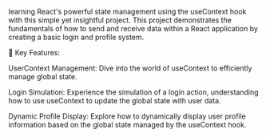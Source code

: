 learning React's powerful state management using the useContext hook with this simple yet insightful project. This project demonstrates the fundamentals of how to send and receive data within a React application by creating a basic login and profile system.

🔑 Key Features:

UserContext Management: Dive into the world of useContext to efficiently manage global state.

Login Simulation: Experience the simulation of a login action, understanding how to use useContext to update the global state with user data.

Dynamic Profile Display: Explore how to dynamically display user profile information based on the global state managed by the useContext hook.
